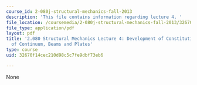 ```yaml
---
course_id: 2-080j-structural-mechanics-fall-2013
description: 'This file contains information regarding lecture 4. '
file_location: /coursemedia/2-080j-structural-mechanics-fall-2013/32670f14cec210d98c5c7fe9dbf73eb6_MIT2_080JF13_Lecture4.pdf
file_type: application/pdf
layout: pdf
title: '2.080 Structural Mechanics Lecture 4: Development of Constitutive Equations
  of Continuum, Beams and Plates'
type: course
uid: 32670f14cec210d98c5c7fe9dbf73eb6

---
```

None